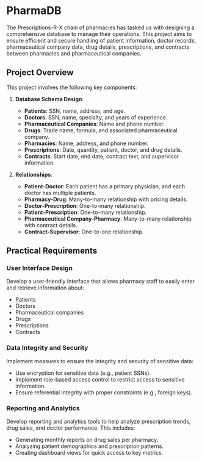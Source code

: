# PharmaDB

The Prescriptions-R-X chain of pharmacies has tasked us with designing a comprehensive database to manage their operations. This project aims to ensure efficient and secure handling of patient information, doctor records, pharmaceutical company data, drug details, prescriptions, and contracts between pharmacies and pharmaceutical companies.

## Project Overview

This project involves the following key components:

1. **Database Schema Design**:
    - **Patients**: SSN, name, address, and age.
    - **Doctors**: SSN, name, specialty, and years of experience.
    - **Pharmaceutical Companies**: Name and phone number.
    - **Drugs**: Trade name, formula, and associated pharmaceutical company.
    - **Pharmacies**: Name, address, and phone number.
    - **Prescriptions**: Date, quantity, patient, doctor, and drug details.
    - **Contracts**: Start date, end date, contract text, and supervisor information.

2. **Relationships**:
    - **Patient-Doctor**: Each patient has a primary physician, and each doctor has multiple patients.
    - **Pharmacy-Drug**: Many-to-many relationship with pricing details.
    - **Doctor-Prescription**: One-to-many relationship.
    - **Patient-Prescription**: One-to-many relationship.
    - **Pharmaceutical Company-Pharmacy**: Many-to-many relationship with contract details.
    - **Contract-Supervisor**: One-to-one relationship.

## Practical Requirements

### User Interface Design

Develop a user-friendly interface that allows pharmacy staff to easily enter and retrieve information about:
- Patients
- Doctors
- Pharmaceutical companies
- Drugs
- Prescriptions
- Contracts

### Data Integrity and Security

Implement measures to ensure the integrity and security of sensitive data:
- Use encryption for sensitive data (e.g., patient SSNs).
- Implement role-based access control to restrict access to sensitive information.
- Ensure referential integrity with proper constraints (e.g., foreign keys).

### Reporting and Analytics

Develop reporting and analytics tools to help analyze prescription trends, drug sales, and doctor performance. This includes:
- Generating monthly reports on drug sales per pharmacy.
- Analyzing patient demographics and prescription patterns.
- Creating dashboard views for quick access to key metrics.
